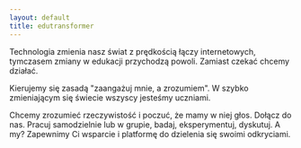 ```yaml
---
layout: default
title: edutransformer
---
```


Technologia zmienia nasz świat z prędkością łączy internetowych,  tymczasem zmiany w edukacji przychodzą powoli. Zamiast czekać chcemy działać.

Kierujemy się zasadą "zaangażuj mnie, a zrozumiem". W szybko zmieniającym się świecie wszyscy jesteśmy uczniami.

Chcemy zrozumieć rzeczywistość i poczuć, że mamy w niej głos. Dołącz do nas. Pracuj samodzielnie lub w grupie, badaj, eksperymentuj, dyskutuj. A my? Zapewnimy Ci wsparcie i platformę do dzielenia się swoimi odkryciami.
